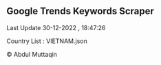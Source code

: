

## Google Trends Keywords Scraper 
 
Last Update 30-12-2022 , 18:47:26

Country List :
VIETNAM.json



© Abdul Muttaqin 
